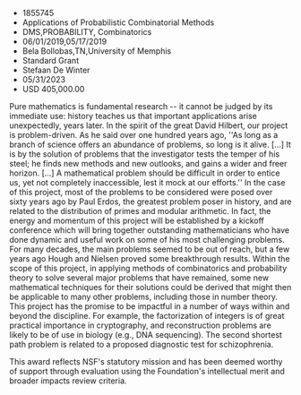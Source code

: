 
* 1855745
* Applications of Probabilistic Combinatorial Methods
* DMS,PROBABILITY, Combinatorics
* 06/01/2019,05/17/2019
* Bela Bollobas,TN,University of Memphis
* Standard Grant
* Stefaan De Winter
* 05/31/2023
* USD 405,000.00

Pure mathematics is fundamental research -- it cannot be judged by its immediate
use: history teaches us that important applications arise unexpectedly, years
later. In the spirit of the great David Hilbert, our project is problem-driven.
As he said over one hundred years ago, ''As long as a branch of science offers
an abundance of problems, so long is it alive. [...] It is by the solution of
problems that the investigator tests the temper of his steel; he finds new
methods and new outlooks, and gains a wider and freer horizon. [...] A
mathematical problem should be difficult in order to entice us, yet not
completely inaccessible, lest it mock at our efforts.'' In the case of this
project, most of the problems to be considered were posed over sixty years ago
by Paul Erdos, the greatest problem poser in history, and are related to the
distribution of primes and modular arithmetic. In fact, the energy and momentum
of this project will be established by a kickoff conference which will bring
together outstanding mathematicians who have done dynamic and useful work on
some of his most challenging problems. For many decades, the main problems
seemed to be out of reach, but a few years ago Hough and Nielsen proved some
breakthrough results. Within the scope of this project, in applying methods of
combinatorics and probability theory to solve several major problems that have
remained, some new mathematical techniques for their solutions could be derived
that might then be applicable to many other problems, including those in number
theory. This project has the promise to be impactful in a number of ways within
and beyond the discipline. For example, the factorization of integers is of
great practical importance in cryptography, and reconstruction problems are
likely to be of use in biology (e.g., DNA sequencing). The second shortest path
problem is related to a proposed diagnostic test for schizophrenia.

This award reflects NSF's statutory mission and has been deemed worthy of
support through evaluation using the Foundation's intellectual merit and broader
impacts review criteria.
